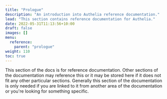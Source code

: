 ```yaml
---
title: "Prologue"
description: "An introduction into Authelia reference documentation."
lead: "This section contains reference documentation for Authelia."
date: 2022-05-31T11:13:56+10:00
draft: false
images: []
menu:
  reference:
    parent: "prologue"
weight: 110
toc: true
---
```


This section of the docs is for reference documentation. Other sections of the documentation may reference this or it
may be stored here if it does not fit any other particular sections. Generally this section of the documentation is only
needed if you are linked to it from another area of the documentation or you're looking for something specific.
